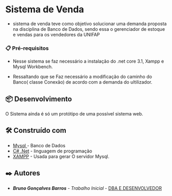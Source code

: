 # Sistema de Venda

* sistema de venda teve como objetivo solucionar uma demanda proposta na disciplina de Banco de Dados, sendo essa o gerenciador de estoque e vendas para os vendedores da UNIFAP


### 📋 Pré-requisitos

* Nesse sistema se faz necessário a instalação do .net core 3.1, Xampp e Mysql Workbench. 

* Ressaltando que se Faz necessário a modificação do caminho do Banco( classe Conexão) de acordo com a demanda do ultilizador. 


## 📦 Desenvolvimento

O Sistema ainda é só um protótipo de uma possível sistema web.

## 🛠️ Construído com


* [Mysql ](https://dev.mysql.com/doc/workbench/en/) - Banco de Dados
* [C# .Net](https://docs.microsoft.com/pt-br/dotnet/csharp/) - linguagem de programação
* [XAMPP](https://rometools.github.io/rome/) - Usada para gerar O servidor Mysql.


## ✒️ Autores

* ***Bruno Gonçalves Barros*** - *Trabalho Inicial* - [DBA E DESENVOLVEDOR ](https://github.com/SrMorpheus)
